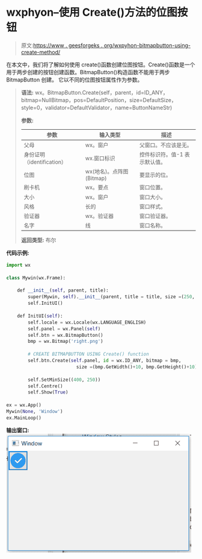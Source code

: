 # wxphyon–使用 Create()方法的位图按钮

> 原文:[https://www . geesforgeks . org/wxpyhon-bitmapbutton-using-create-method/](https://www.geeksforgeeks.org/wxpyhon-bitmapbutton-using-create-method/)

在本文中，我们将了解如何使用 create()函数创建位图按钮。Create()函数是一个用于两步创建的按钮创建函数。BitmapButton()构造函数不能用于两步 BitmapButton 创建。
它以不同的位图按钮属性作为参数。

> **语法:** wx。BitmapButton.Create(self，parent，id=ID_ANY，bitmap=NullBitmap，pos=DefaultPosition，size=DefaultSize，style=0，validator=DefaultValidator，name=ButtonNameStr)
> 
> **参数:**
> 
> | 参数 | 输入类型 | 描述 |
> | --- | --- | --- |
> | 父母 | wx。窗户 | 父窗口。不应该是无。 |
> | 身份证明（identification） | wx.窗口标识 | 控件标识符。值-1 表示默认值。 |
> | 位图 | wx(地名)。点阵图(Bitmap) | 要显示的位。 |
> | 刷卡机 | wx。要点 | 窗口位置。 |
> | 大小 | wx。窗户 | 窗口大小。 |
> | 风格 | 长的 | 窗口样式。 |
> | 验证器 | wx。验证器 | 窗口验证器。 |
> | 名字 | 线 | 窗口名称。 |
> 
> **返回类型:**
> 布尔

**代码示例:**

```py
import wx

class Mywin(wx.Frame):

    def __init__(self, parent, title):
        super(Mywin, self).__init__(parent, title = title, size =(250, 150))
        self.InitUI()

    def InitUI(self):
        self.locale = wx.Locale(wx.LANGUAGE_ENGLISH)
        self.panel = wx.Panel(self)
        self.btn = wx.BitmapButton()
        bmp = wx.Bitmap('right.png')

        # CREATE BITMAPBUTTON USING Create() function 
        self.btn.Create(self.panel, id = wx.ID_ANY, bitmap = bmp,
                          size =(bmp.GetWidth()+10, bmp.GetHeight()+10))

        self.SetMinSize((400, 250))
        self.Centre()
        self.Show(True)

ex = wx.App()
Mywin(None, 'Window')
ex.MainLoop()
```

**输出窗口:**
![](img/e33c0fac1105aac872b1113d8fb5014f.png)